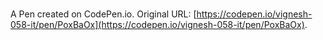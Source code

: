 # 

A Pen created on CodePen.io. Original URL: [https://codepen.io/vignesh-058-it/pen/PoxBaOx](https://codepen.io/vignesh-058-it/pen/PoxBaOx).

